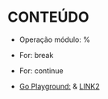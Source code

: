# CONTEÚDO

- Operação módulo: %
- For: break
- For: continue


- [Go Playground:](https://play.golang.org/p/gpKMP1wAEM) & [LINK2](https://play.golang.org/p/8erMGEbZQix)
